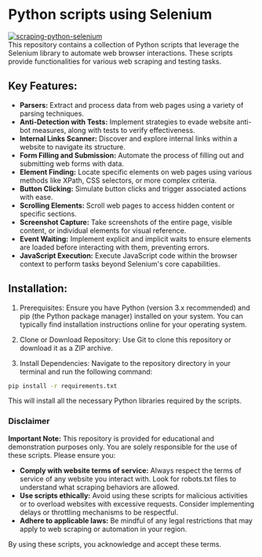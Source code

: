 # Python scripts using Selenium
<a href="https://ibb.co/QX5nZqd"><img src="https://i.ibb.co/qxZ9z45/scraping-python-selenium.png" alt="scraping-python-selenium" border="0"></a><br>
This repository contains a collection of Python scripts that leverage the Selenium library to automate web browser interactions. These scripts provide functionalities for various web scraping and testing tasks.

## Key Features:
* __Parsers:__ Extract and process data from web pages using a variety of parsing techniques.
* __Anti-Detection with Tests:__ Implement strategies to evade website anti-bot measures, along with tests to verify effectiveness.
* __Internal Links Scanner:__ Discover and explore internal links within a website to navigate its structure.
* __Form Filling and Submission:__ Automate the process of filling out and submitting web forms with data.
* __Element Finding:__ Locate specific elements on web pages using various methods like XPath, CSS selectors, or more complex criteria.
* __Button Clicking:__ Simulate button clicks and trigger associated actions with ease.
* __Scrolling Elements:__ Scroll web pages to access hidden content or specific sections.
* __Screenshot Capture:__ Take screenshots of the entire page, visible content, or individual elements for visual reference.
* __Event Waiting:__ Implement explicit and implicit waits to ensure elements are loaded before interacting with them, preventing errors.
* __JavaScript Execution:__ Execute JavaScript code within the browser context to perform tasks beyond Selenium's core capabilities.

## Installation:
1. Prerequisites: Ensure you have Python (version 3.x recommended) and pip (the Python package manager) installed on your system. You can typically find installation instructions online for your operating system.

2. Clone or Download Repository: Use Git to clone this repository or download it as a ZIP archive.

3. Install Dependencies: Navigate to the repository directory in your terminal and run the following command:
```Bash
pip install -r requirements.txt
```
This will install all the necessary Python libraries required by the scripts.

### Disclaimer

**Important Note:** This repository is provided for educational and demonstration purposes only. You are solely responsible for the use of these scripts. Please ensure you:

* **Comply with website terms of service:** Always respect the terms of service of any website you interact with. Look for robots.txt files to understand what scraping behaviors are allowed.
* **Use scripts ethically:**  Avoid using these scripts for malicious activities or to overload websites with excessive requests. Consider implementing delays or throttling mechanisms to be respectful.
* **Adhere to applicable laws:** Be mindful of any legal restrictions that may apply to web scraping or automation in your region.

By using these scripts, you acknowledge and accept these terms.
